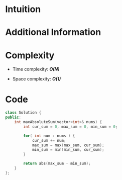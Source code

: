 # Intuition

# Additional Information

# Complexity
- Time complexity: ***O(N)***
<!-- Add your time complexity here, e.g. $$O(n)$$ -->

- Space complexity: ***O(1)***
<!-- Add your space complexity here, e.g. $$O(n)$$ -->

# Code
```cpp
class Solution {
public:
    int maxAbsoluteSum(vector<int>& nums) {
        int cur_sum = 0, max_sum = 0, min_sum = 0;

        for( int num : nums ) {
            cur_sum += num;
            max_sum = max(max_sum, cur_sum);
            min_sum = min(min_sum, cur_sum);
        }

        return abs(max_sum - min_sum);
    }
};
```
